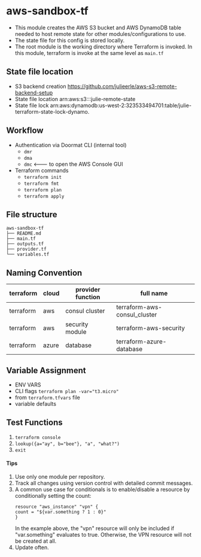 # aws-sandbox-tf

- This module creates the AWS S3 bucket and AWS DynamoDB table needed to host remote state for other modules/configurations to use. 
- The state file for this config is stored locally.
- The root module is the working directory where Terraform is invoked. In this module, terraform is invoke at the same level as `main.tf`

## State file location

- S3 backend creation https://github.com/julieerle/aws-s3-remote-backend-setup
- State file location arn:aws:s3:::julie-remote-state
- State file lock arn:aws:dynamodb:us-west-2:323533494701:table/julie-terraform-state-lock-dynamo. 

## Workflow

- Authentication via Doormat CLI (internal tool)
  - `dmr`
  - `dma`
  - `dmc` <--- to open the AWS Console GUI
- Terraform commands
  - `terraform init`
  - `terraform fmt`
  - `terraform plan`
  - `terraform apply`

## File structure

```
aws-sandbox-tf
├── README.md
├── main.tf
├── outputs.tf
├── provider.tf
└── variables.tf
```

## Naming Convention

| terraform	| cloud | provider	function	| full name
|--------|--------|--------|--------|
|terraform	| aws	| consul cluster	| terraform-aws-consul_cluster
|terraform	| aws	| security module	| terraform-aws-security
|terraform	| azure	| database	| terraform-azure-database

## Variable Assignment
- ENV VARS 
- CLI flags `terraform plan -var="t3.micro"`
- from `terraform.tfvars` file
- variable defaults

## Test Functions
1. `terraform console`
2. `lookup({a="ay", b="bee"}, "a", "what?")`
3. `exit`

#### Tips
1. Use only one module per repository.
2. Track all changes using version control with detailed commit messages.
3. A common use case for conditionals is to enable/disable a resource by conditionally setting the count:
    ```
    resource "aws_instance" "vpn" {
    count = "${var.something ? 1 : 0}"
    }
    ```
    In the example above, the "vpn" resource will only be included if "var.something" evaluates to true. Otherwise, the VPN resource will not be created at all.
4. Update often.
